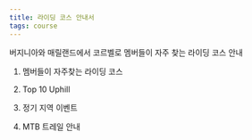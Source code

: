 ```yaml
---
title: 라이딩 코스 안내서
tags: course
---
```


버지니아와 매릴랜드에서 코르벨로 멤버들이 자주 찾는 라이딩 코스 안내

1. 멤버들이 자주찾는 라이딩 코스

2. Top 10 Uphill

3. 정기 지역 이벤트

4. MTB 트레일 안내

